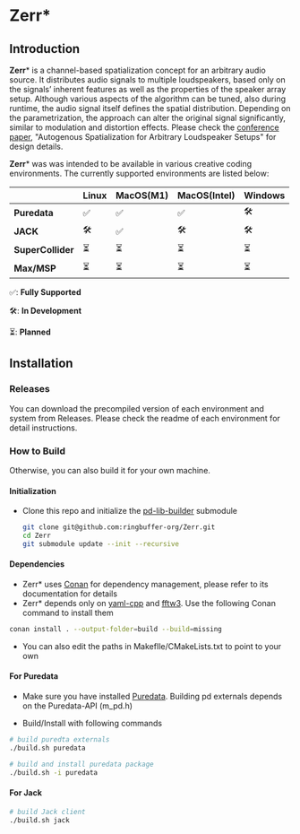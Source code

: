 # Zerr*

## Introduction

**Zerr*** is a channel-based spatialization concept for an arbitrary audio source. It distributes audio signals to multiple loudspeakers, based only on the signals’ inherent features as well as the properties of the speaker array setup. Although various aspects of the algorithm can be tuned, also during runtime, the audio signal itself defines the spatial distribution. Depending on the parametrization, the approach can alter the original signal significantly, similar to modulation and distortion effects. Please check the [conference paper](https://ieeexplore.ieee.org/abstract/document/10289141), "Autogenous Spatialization for Arbitrary Loudspeaker Setups" for design details. 

**Zerr*** was was intended to be available in various creative coding environments. The currently supported environments are listed below:

|                   | Linux | MacOS(M1) | MacOS(Intel) | Windows |
| ----------------- | ----- | --------- | ------------ | ------- |
| **Puredata**      | ✅     | ✅         | ✅            | 🛠️       |
| **JACK**          | 🛠️     | ✅         | 🛠️            | 🛠️       |
| **SuperCollider** | ⏳     | ⏳         | ⏳            | ⏳       |
| **Max/MSP**       | ⏳     | ⏳         | ⏳            | ⏳       |

✅: **Fully Supported**

🛠️: **In Development**

⏳: **Planned**

## Installation

### Releases

You can download the precompiled version of each environment and system from Releases. Please check the readme of each environment for detail instructions.

### How to Build

Otherwise, you can also build it for your own machine. 

#### Initialization

- Clone this repo and initialize the [pd-lib-builder](https://github.com/pure-data/pd-lib-builder) submodule

  ```bash
  git clone git@github.com:ringbuffer-org/Zerr.git
  cd Zerr
  git submodule update --init --recursive
  ```

#### Dependencies

- Zerr* uses [Conan](https://docs.conan.io/2/tutorial.html) for dependency management, please refer to its documentation for details
- Zerr* depends only on [yaml-cpp](https://github.com/jbeder/yaml-cpp) and [fftw3](https://www.fftw.org/). Use the following Conan command to install them

```bash
conan install . --output-folder=build --build=missing
```

- You can also edit the paths in MakefIle/CMakeLists.txt to point to your own 

#### For Puredata

- Make sure you have installed [Puredata](https://puredata.info/downloads/pure-data). Building pd externals depends on the Puredata-API (m_pd.h)

- Build/Install with following commands

```bash
# build puredta externals
./build.sh puredata

# build and install puredata package
./build.sh -i puredata
```

#### For Jack

```bash
# build Jack client
./build.sh jack
```


